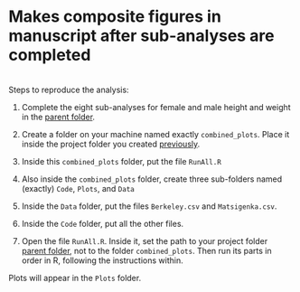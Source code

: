 # Makes composite figures in manuscript after sub-analyses are completed

<br/>
Steps to reproduce the analysis:

1) Complete the eight sub-analyses for female and male height and weight in the [parent folder](../README.md). 

2) Create a folder on your machine named exactly ``combined_plots``. Place it inside the project folder you created [previously](../README.md). 

3) Inside this ``combined_plots`` folder, put the file ``RunAll.R``

4) Also inside the ``combined_plots`` folder, create three sub-folders named (exactly) ``Code``, ``Plots``, and ``Data``

5) Inside the ``Data`` folder, put the files ``Berkeley.csv`` and ``Matsigenka.csv``.

6) Inside the ``Code`` folder, put all the other files.

7) Open the file ``RunAll.R``. Inside it, set the path to your project folder [parent folder](../README.md), not to the folder ``combined_plots``. Then run its parts in order in R, following the instructions within.

Plots will appear in the ``Plots`` folder.
